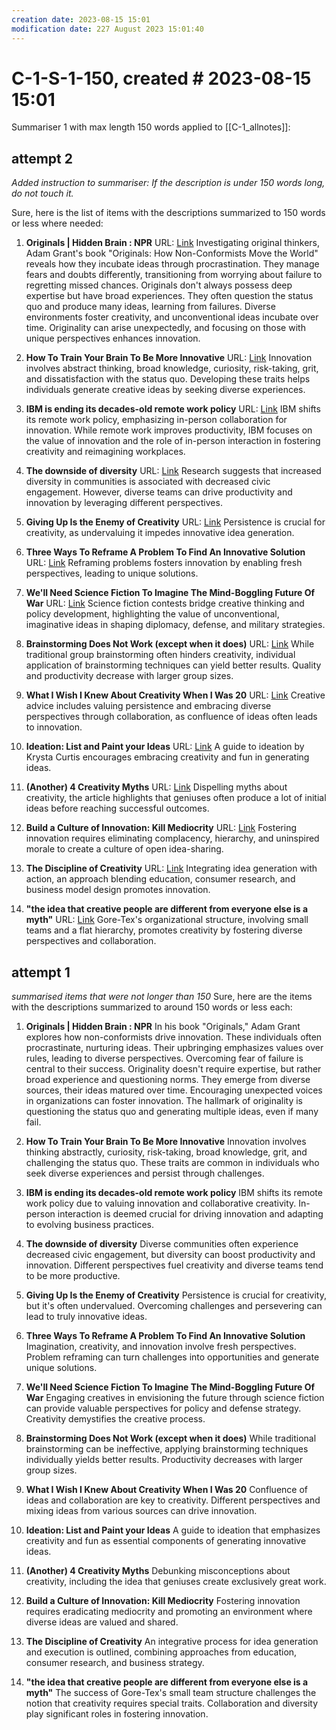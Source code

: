 ```yaml
---
creation date: 2023-08-15 15:01
modification date: 227 August 2023 15:01:40
---
```

# C-1-S-1-150, created # 2023-08-15 15:01
Summariser 1 with max length 150 words applied to [[C-1_allnotes]]:

## attempt 2
*Added instruction to summariser: If the description is under 150 words long, do not touch it.*

Sure, here is the list of items with the descriptions summarized to 150 words or less where needed:

1. **Originals | Hidden Brain : NPR**
   URL: [Link](https://www.npr.org/2018/08/20/640216385/you-2-0-originals)
   Investigating original thinkers, Adam Grant's book "Originals: How Non-Conformists Move the World" reveals how they incubate ideas through procrastination. They manage fears and doubts differently, transitioning from worrying about failure to regretting missed chances. Originals don't always possess deep expertise but have broad experiences. They often question the status quo and produce many ideas, learning from failures. Diverse environments foster creativity, and unconventional ideas incubate over time. Originality can arise unexpectedly, and focusing on those with unique perspectives enhances innovation.

2. **How To Train Your Brain To Be More Innovative**
   URL: [Link](https://www.fastcompany.com/40405480/how-to-train-your-brain-to-be-more-innovative)
   Innovation involves abstract thinking, broad knowledge, curiosity, risk-taking, grit, and dissatisfaction with the status quo. Developing these traits helps individuals generate creative ideas by seeking diverse experiences.

3. **IBM is ending its decades-old remote work policy**
   URL: [Link](https://qz.com/924167/ibm-remote-work-pioneer-is-calling-thousands-of-employees-back-to-the-office/)
   IBM shifts its remote work policy, emphasizing in-person collaboration for innovation. While remote work improves productivity, IBM focuses on the value of innovation and the role of in-person interaction in fostering creativity and reimagining workplaces.

4. **The downside of diversity**
   URL: [Link](http://archive.boston.com/news/globe/ideas/articles/2007/08/05/the_downside_of_diversity/)
   Research suggests that increased diversity in communities is associated with decreased civic engagement. However, diverse teams can drive productivity and innovation by leveraging different perspectives.

5. **Giving Up Is the Enemy of Creativity**
   URL: [Link](https://hbr.org/2015/12/giving-up-is-the-enemy-of-creativity)
   Persistence is crucial for creativity, as undervaluing it impedes innovative idea generation.

6. **Three Ways To Reframe A Problem To Find An Innovative Solution**
   URL: [Link](http://www.fastcompany.com/3050265/hit-the-ground-running/three-ways-to-reframe-a-problem-to-find-innovative-solution)
   Reframing problems fosters innovation by enabling fresh perspectives, leading to unique solutions.

7. **We'll Need Science Fiction To Imagine The Mind-Boggling Future Of War**
   URL: [Link](http://io9.com/well-need-science-fiction-to-imagine-the-mind-boggling-1706010832)
   Science fiction contests bridge creative thinking and policy development, highlighting the value of unconventional, imaginative ideas in shaping diplomacy, defense, and military strategies.

8. **Brainstorming Does Not Work (except when it does)**
   URL: [Link](https://medium.com/galleys/brainstorming-does-not-work-6ad7b1448dcf)
   While traditional group brainstorming often hinders creativity, individual application of brainstorming techniques can yield better results. Quality and productivity decrease with larger group sizes.

9. **What I Wish I Knew About Creativity When I Was 20**
   URL: [Link](https://open.bufferapp.com/creativity-advice/)
   Creative advice includes valuing persistence and embracing diverse perspectives through collaboration, as confluence of ideas often leads to innovation.

10. **Ideation: List and Paint your Ideas**
    URL: [Link](https://medium.com/@krystacurtis/paint-by-idea-81dcd2f5d34e)
    A guide to ideation by Krysta Curtis encourages embracing creativity and fun in generating ideas.

11. **(Another) 4 Creativity Myths**
    URL: [Link](http://www.fastcompany.com/3025319/work-smart/4-things-we-have-wrong-about-creativity)
    Dispelling myths about creativity, the article highlights that geniuses often produce a lot of initial ideas before reaching successful outcomes.

12. **Build a Culture of Innovation: Kill Mediocrity**
    URL: [Link](http://weblog.mediatemple.net/tips/how-to-build-a-culture-of-innovation-by-killing-mediocrity-1)
    Fostering innovation requires eliminating complacency, hierarchy, and uninspired morale to create a culture of open idea-sharing.

13. **The Discipline of Creativity**
   URL: [Link](http://sloanreview.mit.edu/article/the-discipline-of-creativity)
   Integrating idea generation with action, an approach blending education, consumer research, and business model design promotes innovation.

14. **"the idea that creative people are different from everyone else is a myth"**
    URL: [Link](http://timkastelle.org/blog/2013/10/best-organisational-structure-creativity)
    Gore-Tex's organizational structure, involving small teams and a flat hierarchy, promotes creativity by fostering diverse perspectives and collaboration.
## attempt 1
*summarised items that were not longer than 150*
Sure, here are the items with the descriptions summarized to around 150 words or less each:

1. **Originals | Hidden Brain : NPR**
   In his book "Originals," Adam Grant explores how non-conformists drive innovation. These individuals often procrastinate, nurturing ideas. Their upbringing emphasizes values over rules, leading to diverse perspectives. Overcoming fear of failure is central to their success. Originality doesn't require expertise, but rather broad experience and questioning norms. They emerge from diverse sources, their ideas matured over time. Encouraging unexpected voices in organizations can foster innovation. The hallmark of originality is questioning the status quo and generating multiple ideas, even if many fail.

2. **How To Train Your Brain To Be More Innovative**
   Innovation involves thinking abstractly, curiosity, risk-taking, broad knowledge, grit, and challenging the status quo. These traits are common in individuals who seek diverse experiences and persist through challenges.

3. **IBM is ending its decades-old remote work policy**
   IBM shifts its remote work policy due to valuing innovation and collaborative creativity. In-person interaction is deemed crucial for driving innovation and adapting to evolving business practices.

4. **The downside of diversity**
   Diverse communities often experience decreased civic engagement, but diversity can boost productivity and innovation. Different perspectives fuel creativity and diverse teams tend to be more productive.

5. **Giving Up Is the Enemy of Creativity**
   Persistence is crucial for creativity, but it's often undervalued. Overcoming challenges and persevering can lead to truly innovative ideas.

6. **Three Ways To Reframe A Problem To Find An Innovative Solution**
   Imagination, creativity, and innovation involve fresh perspectives. Problem reframing can turn challenges into opportunities and generate unique solutions.

7. **We'll Need Science Fiction To Imagine The Mind-Boggling Future Of War**
   Engaging creatives in envisioning the future through science fiction can provide valuable perspectives for policy and defense strategy. Creativity demystifies the creative process.

8. **Brainstorming Does Not Work (except when it does)**
   While traditional brainstorming can be ineffective, applying brainstorming techniques individually yields better results. Productivity decreases with larger group sizes.

9. **What I Wish I Knew About Creativity When I Was 20**
   Confluence of ideas and collaboration are key to creativity. Different perspectives and mixing ideas from various sources can drive innovation.

10. **Ideation: List and Paint your Ideas**
    A guide to ideation that emphasizes creativity and fun as essential components of generating innovative ideas.

11. **(Another) 4 Creativity Myths**
    Debunking misconceptions about creativity, including the idea that geniuses create exclusively great work.

12. **Build a Culture of Innovation: Kill Mediocrity**
    Fostering innovation requires eradicating mediocrity and promoting an environment where diverse ideas are valued and shared.

13. **The Discipline of Creativity**
    An integrative process for idea generation and execution is outlined, combining approaches from education, consumer research, and business strategy.

14. **"the idea that creative people are different from everyone else is a myth"**
    The success of Gore-Tex's small team structure challenges the notion that creativity requires special traits. Collaboration and diversity play significant roles in fostering innovation.


